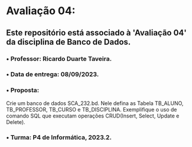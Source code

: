 # Avaliação 04:

## Este repositório está associado à 'Avaliação 04' da disciplina de Banco de Dados.
### • Professor: Ricardo Duarte Taveira.
### • Data de entrega: 08/09/2023.
### • Proposta: 
Crie um banco de dados SCA_232.bd. 
Nele defina as Tabela TB_ALUNO, TB_PROFESSOR, TB_CURSO e TB_DISCIPLINA.
Exemplifique o uso de comando SQL que executam operações CRUD(Insert, Select, Update e Delete).
### • Turma: P4 de Informática, 2023.2.


